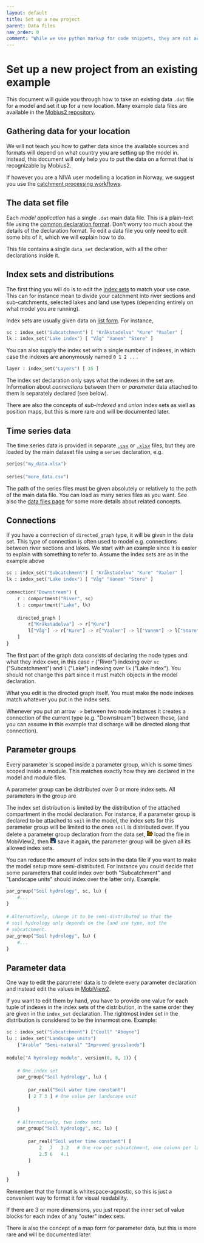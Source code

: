 ```yaml
---
layout: default
title: Set up a new project
parent: Data files
nav_order: 0
comment: "While we use python markup for code snippets, they are not actually python, it just creates convenient coloring for this format."
---
```


# Set up a new project from an existing example

This document will guide you through how to take an existing data `.dat` file for a model and set it up for a new location. Many example data files are available in the [Mobius2 repository](https://github.com/NIVANorge/Mobius2/tree/main/models/data).

## Gathering data for your location

We will not teach you how to gather data since the available sources and formats will depend on what country you are setting up the model in. Instead, this document will only help you to put the data on a format that is recognizable by Mobius2.

If however you are a NIVA user modelling a location in Norway, we suggest you use the [catchment processing workflows](https://nivanorge.github.io/catchment_processing_workflows/).

## The data set file

Each *model application* has a single `.dat` main data file. This is a plain-text file using the [common declaration format](../mobius2docs/declaration_format.html). Don't worry too much about the details of the declaration format. To edit a data file you only need to edit some bits of it, which we will explain how to do.

This file contains a single `data_set` declaration, with all the other declarations inside it.

## Index sets and distributions

The first thing you will do is to edit the [index sets](../mobius2docs/central_concepts.html#index-sets-and-distributions) to match your use case. This can for instance mean to divide your catchment into river sections and sub-catchments, selected lakes and land use types (depending entirely on what model you are running).

Index sets are usually given data on [list form](../mobius2docs/declaration_format.html#data-blocks). For instance,

```python
sc : index_set("Subcatchment") [ "Kråkstadelva" "Kure" "Vaaler" ]
lk : index_set("Lake index") [ "Våg" "Vanem" "Store" ]
```

You can also supply the index set with a single number of indexes, in which case the indexes are anonymously named `0 1 2 ..` .

```python
layer : index_set("Layers") [ 35 ]
```

The index set declaration only says what the indexes in the set are. Information about *connections* between them or *parameter* data attached to them is separately declared (see below).

There are also the concepts of *sub-indexed* and *union* index sets as well as position maps, but this is more rare and will be documented later.

## Time series data

The time series data is provided in separate [`.csv`](csv_format.html) or [`.xlsx`](xlsx_format.html) files, but they are loaded by the main dataset file using a `series` declaration, e.g.

```python
series("my_data.xlsx")

series("more_data.csv")
```

The path of the series files must be given absolutely or relatively to the path of the main data file. You can load as many series files as you want. See also the [data files page](datafiles.html) for some more details about related concepts.

## Connections

If you have a connection of `directed_graph` type, it will be given in the data set. This type of connection is often used to model e.g. connections between river sections and lakes. We start with an example since it is easier to explain with something to refer to. Assume the index sets are as in the example above

```python
sc : index_set("Subcatchment") [ "Kråkstadelva" "Kure" "Vaaler" ]
lk : index_set("Lake index") [ "Våg" "Vanem" "Store" ]

connection("Downstream") {
	r : compartment("River", sc)
	l : compartment("Lake", lk)
	
	directed_graph [
		r["Kråkstadelva"] -> r["Kure"]
		l["Våg"] -> r["Kure"] -> r["Vaaler"] -> l["Vanem"] -> l["Store"]
	]
}
```

The first part of the graph data consists of declaring the node types and what they index over, in this case `r` ("River") indexing over `sc` ("Subcatchment") and `l` ("Lake") indexing over `lk` ("Lake index"). You should not change this part since it must match objects in the model declaration.

What you edit is the directed graph itself. You must make the node indexes match whatever you put in the index sets.

Whenever you put an arrow `->` between two node instances it creates a connection of the current type (e.g. "Downstream") between these, (and you can assume in this example that discharge will be directed along that connection).

## Parameter groups

Every parameter is scoped inside a parameter group, which is some times scoped inside a module. This matches exactly how they are declared in the model and module files.

A parameter group can be distributed over 0 or more index sets. All parameters in the group are 

The index set distribution is limited by the distribution of the attached compartment in the model declaration. For instance, if a parameter group is declared to be attached to `soil` in the model, the index sets for this parameter group will be limited to the ones `soil` is distributed over. If you delete a parameter group declaration from the data set, ![Load](../img/toolbar/Open.png) load the file in MobiView2, then ![Load](../img/toolbar/Save.png) save it again, the parameter group will be given all its allowed index sets.

You can reduce the amount of index sets in the data file if you want to make the model setup more semi-distributed. For instance you could decide that some parameters that could index over both "Subcatchment" and "Landscape units" should index over the latter only. Example:

```python
par_group("Soil hydrology", sc, lu) {
	#...
}

# Alternatively, change it to be semi-distributed so that the 
# soil hydrology only depends on the land use type, not the 
# subcatchment.
par_group("Soil hydrology", lu) {
	#...
}
```

## Parameter data

One way to edit the parameter data is to delete every parameter declaration and instead edit the values in [MobiView2](../mobiviewdocs/parameters.html). 

If you want to edit them by hand, you have to provide one value for each tuple of indexes in the index sets of the distribution, in the same order they are given in the `index_set` declaration. The rightmost index set in the distribution is considered to be the innermost one. Example:

```python
sc : index_set("Subcatchment") ["Coull" "Aboyne"]
lu : index_set("Landscape units")
	["Arable" "Semi-natural" "Improved grasslands"]

module("A hydrology module", version(0, 0, 1)) {
	
	# One index set
	par_group("Soil hydrology", lu) {
	
		par_real("Soil water time constant")
		[ 2 7 3 ] # One value per landscape unit
		
	}

	# Alternatively, two index sets
	par_group("Soil hydrology", sc, lu) {
		
		par_real("Soil water time constant") [
			2   7   3.2   # One row per subcatchment, one column per landscape unit
			2.5 6   4.1
		]
		
	}
}
```

Remember that the format is whitespace-agnostic, so this is just a convenient way to format it for visual readability.

If there are 3 or more dimensions, you just repeat the inner set of value blocks for each index of any "outer" index sets.

There is also the concept of a map form for parameter data, but this is more rare and will be documented later.